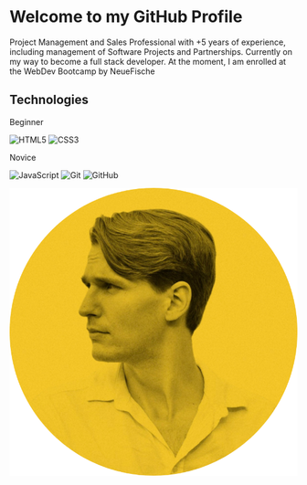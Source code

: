 # Welcome to my GitHub Profile

Project Management and Sales Professional with +5 years of experience, including management of Software Projects and Partnerships. Currently on my way to become a full stack developer. At the moment, I am enrolled at the WebDev Bootcamp by NeueFische

## Technologies

Beginner

![HTML5](https://img.shields.io/badge/-HTML5-black?style=flat-square&logo=html5) ![CSS3](https://img.shields.io/badge/-CSS3-black?style=flat-square&logo=css3)

Novice

![JavaScript](https://img.shields.io/badge/-JavaScript-black?style=flat-square&logo=javascript) ![Git](https://img.shields.io/badge/-Git-black?style=flat-square&logo=git) ![GitHub](https://img.shields.io/badge/-GitHub-181717?style=flat-square&logo=github)


![Profile Image](https://github.com/StephMode/StephMode/blob/f52cda28018c8855a576465b7d5735e7a40cac5a/portrait_stylized_round.png)


